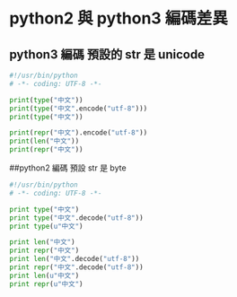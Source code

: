 # python2 與 python3 編碼差異


## python3 編碼 預設的  str  是 unicode

```py
#!/usr/bin/python
# -*- coding: UTF-8 -*-

print(type("中文"))
print(type("中文".encode("utf-8")))
print(type("中文"))

print(repr("中文").encode("utf-8"))
print(len("中文"))
print(repr("中文"))
```



##python2 編碼 預設 str 是 byte 

```py
#!/usr/bin/python
# -*- coding: UTF-8 -*-

print type("中文")
print type("中文".decode("utf-8"))
print type(u"中文")

print len("中文")
print repr("中文")
print len("中文".decode("utf-8"))
print repr("中文".decode("utf-8"))
print len(u"中文")
print repr(u"中文")
```
